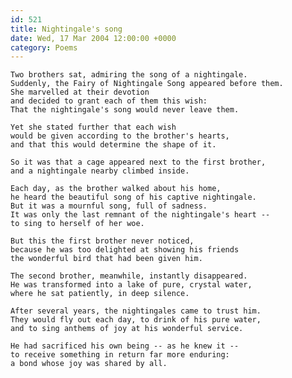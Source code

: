 ```yaml
---
id: 521
title: Nightingale's song
date: Wed, 17 Mar 2004 12:00:00 +0000
category: Poems
---
```


    Two brothers sat, admiring the song of a nightingale.  
    Suddenly, the Fairy of Nightingale Song appeared before them.  
    She marvelled at their devotion  
    and decided to grant each of them this wish:  
    That the nightingale's song would never leave them.

    Yet she stated further that each wish  
    would be given according to the brother's hearts,  
    and that this would determine the shape of it.

    So it was that a cage appeared next to the first brother,  
    and a nightingale nearby climbed inside.

    Each day, as the brother walked about his home,  
    he heard the beautiful song of his captive nightingale.  
    But it was a mournful song, full of sadness.  
    It was only the last remnant of the nightingale's heart --  
    to sing to herself of her woe.

    But this the first brother never noticed,  
    because he was too delighted at showing his friends  
    the wonderful bird that had been given him.

    The second brother, meanwhile, instantly disappeared.  
    He was transformed into a lake of pure, crystal water,  
    where he sat patiently, in deep silence.

    After several years, the nightingales came to trust him.  
    They would fly out each day, to drink of his pure water,  
    and to sing anthems of joy at his wonderful service.

    He had sacrificed his own being -- as he knew it --  
    to receive something in return far more enduring:  
    a bond whose joy was shared by all.


